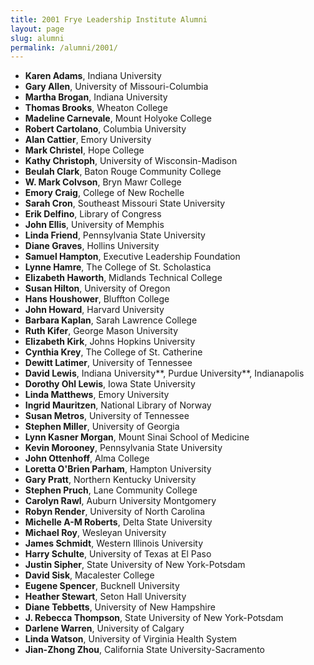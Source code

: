 ```yaml
---
title: 2001 Frye Leadership Institute Alumni
layout: page
slug: alumni
permalink: /alumni/2001/
---
```


- **Karen Adams**, Indiana University
- **Gary Allen**, University of Missouri-Columbia
- **Martha Brogan**, Indiana University
- **Thomas Brooks**, Wheaton College
- **Madeline Carnevale**, Mount Holyoke College
- **Robert Cartolano**, Columbia University
- **Alan Cattier**, Emory University
- **Mark Christel**, Hope College
- **Kathy Christoph**, University of Wisconsin-Madison
- **Beulah Clark**, Baton Rouge Community College
- **W. Mark Colvson**, Bryn Mawr College
- **Emory Craig**, College of New Rochelle
- **Sarah Cron**, Southeast Missouri State University
- **Erik Delfino**, Library of Congress
- **John Ellis**, University of Memphis
- **Linda Friend**, Pennsylvania State University
- **Diane Graves**, Hollins University
- **Samuel Hampton**, Executive Leadership Foundation
- **Lynne Hamre**, The College of St. Scholastica
- **Elizabeth Haworth**, Midlands Technical College
- **Susan Hilton**, University of Oregon
- **Hans Houshower**, Bluffton College
- **John Howard**, Harvard University
- **Barbara Kaplan**, Sarah Lawrence College
- **Ruth Kifer**, George Mason University
- **Elizabeth Kirk**, Johns Hopkins University
- **Cynthia Krey**, The College of St. Catherine
- **Dewitt Latimer**, University of Tennessee
- **David Lewis**, Indiana University**, Purdue University**, Indianapolis
- **Dorothy Ohl Lewis**, Iowa State University
- **Linda Matthews**, Emory University
- **Ingrid Mauritzen**, National Library of Norway
- **Susan Metros**, University of Tennessee
- **Stephen Miller**, University of Georgia
- **Lynn Kasner Morgan**, Mount Sinai School of Medicine
- **Kevin Morooney**, Pennsylvania State University
- **John Ottenhoff**, Alma College
- **Loretta O'Brien Parham**, Hampton University
- **Gary Pratt**, Northern Kentucky University
- **Stephen Pruch**, Lane Community College
- **Carolyn Rawl**, Auburn University Montgomery
- **Robyn Render**, University of North Carolina
- **Michelle A-M Roberts**, Delta State University
- **Michael Roy**, Wesleyan University
- **James Schmidt**, Western Illinois University
- **Harry Schulte**, University of Texas at El Paso
- **Justin Sipher**, State University of New York-Potsdam
- **David Sisk**, Macalester College
- **Eugene Spencer**, Bucknell University
- **Heather Stewart**, Seton Hall University
- **Diane Tebbetts**, University of New Hampshire
- **J. Rebecca Thompson**, State University of New York-Potsdam
- **Darlene Warren**, University of Calgary
- **Linda Watson**, University of Virginia Health System
- **Jian-Zhong Zhou**, California State University-Sacramento
